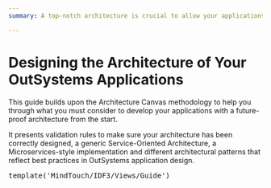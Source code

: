 ```yaml
---
summary: A top-notch architecture is crucial to allow your applications to grow and adapt to your OutSystems business requirements as they evolve, with minimal impacts.

---
```


# Designing the Architecture of Your OutSystems Applications

This guide builds upon the Architecture Canvas methodology to help you through what you must consider to develop your applications with a future-proof architecture from the start.

It presents validation rules to make sure your architecture has been correctly designed, a generic Service-Oriented Architecture, a Microservices-style implementation and different architectural patterns that reflect best practices in OutSystems application design.


<pre class="script">
template('MindTouch/IDF3/Views/Guide')</pre>

